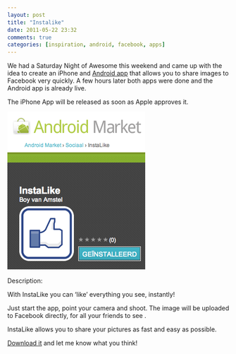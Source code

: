 ```yaml
---
layout: post
title: "Instalike"
date: 2011-05-22 23:32
comments: true
categories: [inspiration, android, facebook, apps]
---
```


We had a Saturday Night of Awesome this weekend and came up with the idea to create an iPhone and [Android app](https://market.android.com/details?id=nl.wednesdaysofawesome.android.instalike) that allows you to share images to Facebook very quickly. A few hours later both apps were done and the Android app is already live.

<!-- more -->

The iPhone App will be released as soon as Apple approves it.

![Store](/images/media/instalike/store.png)

Description:

With InstaLike you can ‘like’ everything you see, instantly!

Just start the app, point your camera and shoot. The image will be uploaded to Facebook directly, for all your friends to see  .

InstaLike allows you to share your pictures as fast and easy as possible.

[Download it](https://market.android.com/details?id=nl.wednesdaysofawesome.android.instalike&feature=search_result) and let me know what you think!
